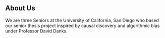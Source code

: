 ## About Us

We are three Seniors at the University of California, San Diego who based our senior thesis project inspired by causal discovery and algorithmic bias under Professor David Danks. 
